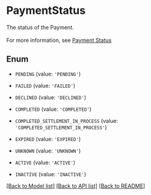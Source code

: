 # PaymentStatus

The status of the Payment. <br><br>For more information, see [Payment Status](/guides/payments/payment-status/)

## Enum

* `PENDING` (value: `'PENDING'`)

* `FAILED` (value: `'FAILED'`)

* `DECLINED` (value: `'DECLINED'`)

* `COMPLETED` (value: `'COMPLETED'`)

* `COMPLETED_SETTLEMENT_IN_PROCESS` (value: `'COMPLETED_SETTLEMENT_IN_PROCESS'`)

* `EXPIRED` (value: `'EXPIRED'`)

* `UNKNOWN` (value: `'UNKNOWN'`)

* `ACTIVE` (value: `'ACTIVE'`)

* `INACTIVE` (value: `'INACTIVE'`)

[[Back to Model list]](../README.md#documentation-for-models) [[Back to API list]](../README.md#documentation-for-api-endpoints) [[Back to README]](../README.md)


